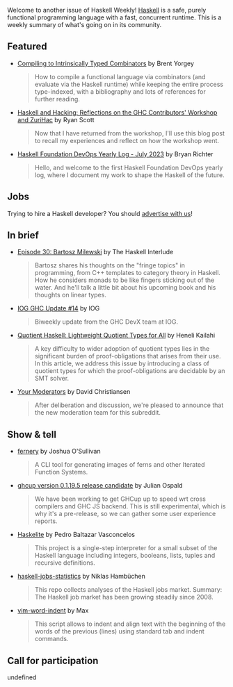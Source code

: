 Welcome to another issue of Haskell Weekly!
[Haskell](https://www.haskell.org) is a safe, purely functional programming language with a fast, concurrent runtime.
This is a weekly summary of what's going on in its community.

## Featured

- [Compiling to Intrinsically Typed Combinators](https://byorgey.wordpress.com/2023/07/13/compiling-to-intrinsically-typed-combinators/) by Brent Yorgey
  > How to compile a functional language via combinators (and evaluate via the Haskell runtime) while keeping the entire process type-indexed, with a bibliography and lots of references for further reading.

- [Haskell and Hacking: Reflections on the GHC Contributors' Workshop and ZuriHac](https://galois.com/blog/2023/07/haskell-and-hacking-reflections-on-the-ghc-contributors-workshop-and-zurihac/) by Ryan Scott
  > Now that I have returned from the workshop, I'll use this blog post to recall my experiences and reflect on how the workshop went.

- [Haskell Foundation DevOps Yearly Log - July 2023](https://haskell.foundation/reports/devops-2023/) by Bryan Richter
  > Hello, and welcome to the first Haskell Foundation DevOps yearly log, where I document my work to shape the Haskell of the future.

## Jobs

Trying to hire a Haskell developer?
You should [advertise with us](https://haskellweekly.news/advertising.html)!

## In brief

- [Episode 30: Bartosz Milewski](https://haskell.foundation/podcast/30/) by The Haskell Interlude
  > Bartosz shares his thoughts on the "fringe topics" in programming, from C++ templates to category theory in Haskell. How he considers monads to be like fingers sticking out of the water. And he'll talk a little bit about his upcoming book and his thoughts on linear types.

- [IOG GHC Update #14](https://engineering.iog.io/2023-07-13-ghc-update/) by IOG
  > Biweekly update from the GHC DevX team at IOG.

- [Quotient Haskell: Lightweight Quotient Types for All](https://discourse.haskell.org/t/paper-quotient-haskell-lightweight-quotient-types-for-all/7013?u=taylorfausak) by Heneli Kailahi
  > A key difficulty to wider adoption of quotient types lies in the significant burden of proof-obligations that arises from their use. In this article, we address this issue by introducing a class of quotient types for which the proof-obligations are decidable by an SMT solver.

- [Your Moderators](https://np.reddit.com/r/haskell/comments/14zeyv4/your_moderators/) by David Christiansen
  > After deliberation and discussion, we're pleased to announce that the new moderation team for this subreddit.

## Show & tell

- [fernery](https://github.com/two-twelve/fernery/tree/a92e5d0f35a9b25e48c679005a0f4abb90c46688) by Joshua O'Sullivan
  > A CLI tool for generating images of ferns and other Iterated Function Systems.

- [ghcup version 0.1.19.5 release candidate](https://discourse.haskell.org/t/ann-ghcup-0-1-19-5-release-candidate-ghc-js-cross-support/6995?u=taylorfausak) by Julian Ospald
  > We have been working to get GHCup up to speed wrt cross compilers and GHC JS backend. This is still experimental, which is why it's a pre-release, so we can gather some user experience reports.

- [Haskelite](https://github.com/pbv/haskelite/tree/965e509626f55f0bc6477627883c27d5e1fcd100) by Pedro Baltazar Vasconcelos
  > This project is a single-step interpreter for a small subset of the Haskell language including integers, booleans, lists, tuples and recursive definitions.

- [haskell-jobs-statistics](https://github.com/nh2/haskell-jobs-statistics/tree/8cc9e4f29ee80d41e117142c8fcfa543d305b978) by Niklas Hambüchen
  > This repo collects analyses of the Haskell jobs market. Summary: The Haskell job market has been growing steadily since 2008.

- [vim-word-indent](https://github.com/maxigit/vim-word-indent/tree/ad961a2467a368dad1f3a2bd55f5d4334b42d698) by Max
  > This script allows to indent and align text with the beginning of the words of the previous (lines) using standard tab and indent commands.

## Call for participation

undefined
